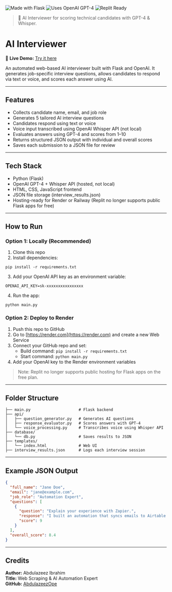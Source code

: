 ![Made with Flask](https://img.shields.io/badge/Powered%20By-Flask-blue)
![Uses OpenAI GPT-4](https://img.shields.io/badge/OpenAI-GPT--4-green)
![Replit Ready](https://img.shields.io/badge/Hosted%20on-Replit-orange)

> 🧠 AI Interviewer for scoring technical candidates with GPT-4 & Whisper.


# AI Interviewer

🔗 **Live Demo:** [Try it here](https://ai-interviewerr.onrender.com)

An automated web-based AI interviewer built with Flask and OpenAI. It generates job-specific interview questions, allows candidates to respond via text or voice, and scores each answer using AI.

---

## Features

- Collects candidate name, email, and job role
- Generates 5 tailored AI interview questions
- Candidates respond using text or voice
- Voice input transcribed using OpenAI Whisper API (not local)
- Evaluates answers using GPT-4 and scores from 1–10
- Returns structured JSON output with individual and overall scores
- Saves each submission to a JSON file for review

---

## Tech Stack

- Python (Flask)
- OpenAI GPT-4 + Whisper API (hosted, not local)
- HTML, CSS, JavaScript frontend
- JSON file storage (interview_results.json)
- Hosting-ready for Render or Railway (Replit no longer supports public Flask apps for free)

---

## How to Run

### Option 1: Locally (Recommended)
1. Clone this repo
2. Install dependencies:
```
pip install -r requirements.txt
```
3. Add your OpenAI API key as an environment variable:
```
OPENAI_API_KEY=sk-xxxxxxxxxxxxxxxx
```
4. Run the app:
```
python main.py
```

### Option 2: Deploy to Render
1. Push this repo to GitHub
2. Go to [https://render.com](https://render.com) and create a new Web Service
3. Connect your GitHub repo and set:
   - Build command: `pip install -r requirements.txt`
   - Start command: `python main.py`
4. Add your OpenAI key to the Render environment variables

> Note: Replit no longer supports public hosting for Flask apps on the free plan.

---

## Folder Structure
```
├── main.py                     # Flask backend
├── api/
│   ├── question_generator.py   # Generates AI questions
│   ├── response_evaluator.py   # Scores answers with GPT-4
│   └── voice_processing.py     # Transcribes voice using Whisper API
├── database/
│   └── db.py                   # Saves results to JSON
├── templates/
│   └── index.html              # Web UI
├── interview_results.json      # Logs each interview session
```

---

## Example JSON Output
```json
{
  "full_name": "Jane Doe",
  "email": "jane@example.com",
  "job_role": "Automation Expert",
  "questions": [
    {
      "question": "Explain your experience with Zapier.",
      "response": "I built an automation that syncs emails to Airtable.",
      "score": 9
    }
  ],
  "overall_score": 8.4
}
```

---

## Credits
**Author:** Abdulazeez Ibrahim  
**Title:** Web Scraping & AI Automation Expert  
**GitHub:** [AbdulazeezOpe](https://github.com/AbdulazeezOpe)


